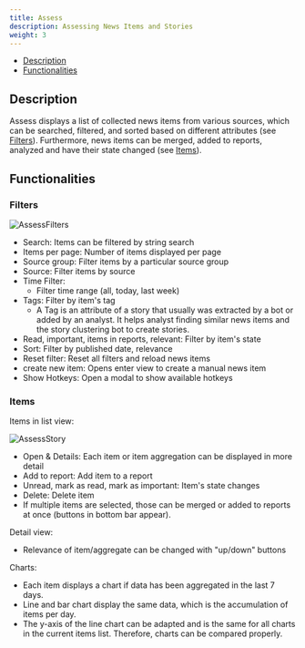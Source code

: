 ```yaml
---
title: Assess
description: Assessing News Items and Stories
weight: 3
---
```


* [Description](#description)
* [Functionalities](#functionalities)


## Description
Assess displays a list of collected news items from various sources, which can be searched, filtered, and sorted based on different attributes (see [Filters](#filters)). Furthermore, news items can be merged, added to reports, analyzed and have their state changed  (see [Items](#items)).

## Functionalities
### Filters

![AssessFilters](/docs/assess-nav-annotaded.png)

* Search: Items can be filtered by string search
* Items per page: Number of items displayed per page
* Source group: Filter items by a particular source group
* Source: Filter items by source 
* Time Filter:
    * Filter time range (all, today, last week)
* Tags: Filter by item's tag
    * A Tag is an attribute of a story that usually was extracted by a bot or added by an analyst. It helps analyst finding similar news items and the story clustering bot to create stories.
* Read, important, items in reports, relevant: Filter by item's state
* Sort: Filter by published date, relevance
* Reset filter: Reset all filters and reload news items
* create new item: Opens enter view to create a manual news item
* Show Hotkeys: Open a modal to show available hotkeys

### Items
Items in list view:

![AssessStory](/docs/assess-story.png)


* Open & Details: Each item or item aggregation can be displayed in more detail
* Add to report: Add item to a report 
* Unread, mark as read, mark as important: Item's state changes
* Delete: Delete item
* If multiple items are selected, those can be merged or added to reports at once (buttons in bottom bar appear).  

Detail view: 
* Relevance of item/aggregate can be changed with "up/down" buttons 

Charts: 
* Each item displays a chart if data has been aggregated in the last 7 days. 
* Line and bar chart display the same data, which is the accumulation of items per day.
* The y-axis of the line chart can be adapted and is the same for all charts in the current items list. Therefore, charts can be compared properly.
